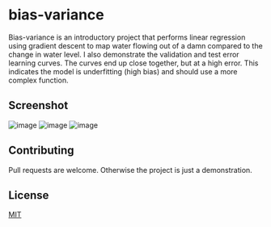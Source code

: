# bias-variance

Bias-variance is an introductory project that performs linear regression using gradient descent to map water flowing out of a damn compared to the change in water level.
I also demonstrate the validation and test error learning curves.
The curves end up close together, but at a high error. This indicates the model is underfitting (high bias) and should use a more complex function.

## Screenshot  
![image](https://user-images.githubusercontent.com/41022783/72112720-65470a00-330c-11ea-845a-4979e836dbcb.png)
![image](https://user-images.githubusercontent.com/41022783/72113126-93791980-330d-11ea-80cb-1c8db2c82042.png)
![image](https://user-images.githubusercontent.com/41022783/72113191-c3c0b800-330d-11ea-9500-75d49042e98e.png)


## Contributing 
Pull requests are welcome. Otherwise the project is just a demonstration. 

## License
[MIT](https://choosealicense.com/licenses/mit/)
